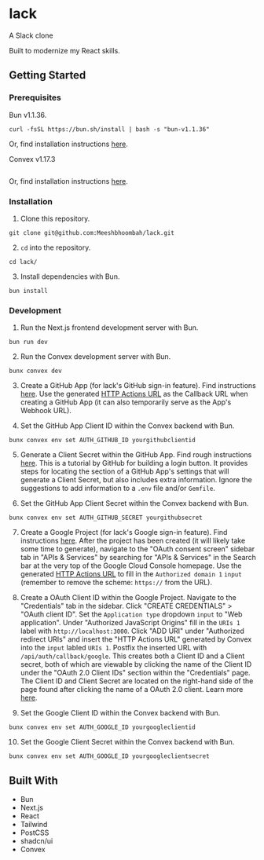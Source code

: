 # lack
A Slack clone

Built to modernize my React skills.

## Getting Started
### Prerequisites
Bun v1.1.36. 
```
curl -fsSL https://bun.sh/install | bash -s "bun-v1.1.36"
```
Or, find installation instructions [here](https://bun.sh/docs/installation#:~:text=To%20install%20a%20specific%20version%20of%20Bun%2C%20you%20can%20pass,or%20bun%2Dv1.1.1%20.).

Convex v1.17.3
```
```
Or, find installation instructions [here]().

### Installation
1. Clone this repository.
```
git clone git@github.com:Meeshbhoombah/lack.git
```

2. `cd` into the repository.
```
cd lack/
```

3. Install dependencies with Bun.
```
bun install
```

### Development
1. Run the Next.js frontend development server with Bun.
```
bun run dev
```

2. Run the Convex development server with Bun.
```
bunx convex dev
```

3. Create a GitHub App (for lack's GitHub sign-in feature). Find instructions 
   [here](https://docs.github.com/en/apps/creating-github-apps/registering-a-github-app/registering-a-github-app#registering-a-github-app). 
   Use the generated [HTTP Actions URL](https://labs.convex.dev/auth/config/oauth#callback-url) 
   as the Callback URL when creating a GitHub App (it can also temporarily 
   serve as the App's Webhook URL).
 
4. Set the GitHub App Client ID within the Convex backend with Bun.
```
bunx convex env set AUTH_GITHUB_ID yourgithubclientid
```

5. Generate a Client Secret within the GitHub App. Find rough instructions 
   [here](https://docs.github.com/en/apps/creating-github-apps/writing-code-for-a-github-app/building-a-login-with-github-button-with-a-github-app#store-the-client-id-and-client-secret).
   This is a tutorial by GitHub for building a login button. It provides steps
   for locating the section of a GitHub App's settings that will generate a
   Client Secret, but also includes extra information. Ignore the suggestions
   to add information to a `.env` file and/or `Gemfile`.

6. Set the GitHub App Client Secret within the Convex backend with Bun.
```
bunx convex env set AUTH_GITHUB_SECRET yourgithubsecret
```

7. Create a Google Project (for lack's Google sign-in feature). Find 
   instructions [here](https://developers.google.com/workspace/guides/create-project).
   After the project has been created (it will likely take some time to 
   generate), navigate to the "OAuth consent screen" sidebar tab in "APIs & 
   Services" by searching for "APIs & Services" in the Search bar at the very 
   top of the Google Cloud Console homepage. Use the generated [HTTP Actions 
   URL](https://developers.google.com/workspace/guides/create-project)
   to fill in the `Authorized domain 1` `input` (remember to remove the scheme:
   `https://` from the URL).

8. Create a OAuth Client ID within the Google Project. Navigate to the 
   "Credentials" tab in the sidebar. Click "CREATE CREDENTIALS" > "OAuth client 
   ID". Set the `Application type` dropdown `input` to "Web application". Under
   "Authorized JavaScript Origins" fill in the `URIs 1` label with 
   `http://localhost:3000`. Click "ADD URI" under "Authorized redirect URIs" and
   insert the "HTTP Actions URL" generated by Convex into the `input` labled 
   `URIs 1`. Postfix the inserted URL with `/api/auth/callback/google`. This 
   creates both a Client ID and a Client secret, both of which are viewable by
   clicking the name of the Client ID under the "OAuth 2.0 Client IDs" section 
   within the "Credentials" page. The Client ID and Client Secret are located
   on the right-hand side of the page found after clicking the name of a OAuth 
   2.0 client. Learn more [here](https://support.google.com/cloud/answer/6158849?hl=en). 

9. Set the Google Client ID within the Convex backend with Bun.
```
bunx convex env set AUTH_GOOGLE_ID yourgoogleclientid
```

10. Set the Google Client Secret within the Convex backend with Bun.
```
bunx convex env set AUTH_GOOGLE_ID yourgoogleclientsecret
```

## Built With
- Bun
- Next.js
- React
- Tailwind
- PostCSS
- shadcn/ui
- Convex

